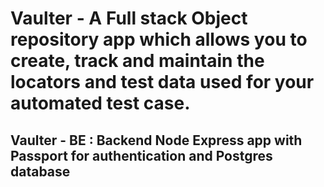 # Vaulter - A Full stack Object repository app which allows you to create, track and maintain the locators and test data used for your automated test case.

## Vaulter - BE : Backend Node Express app with Passport for authentication and Postgres database